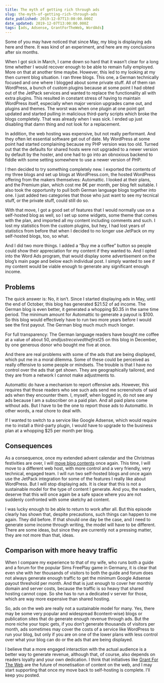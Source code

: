 ```yaml
---
title: The myth of getting rich through ads
slug: the-myth-of-getting-rich-through-ads
date_published: 2019-12-07T13:00:00.000Z
date_updated: 2019-12-07T13:00:00.000Z
tags: [ads, Adsense, GrantForTheWeb, WordAds]
---
```


Some of you may have noticed that since May, my blog is displaying ads here and there. It was kind of an experiment, and here are my conclusions after six months.

When I got sick in March, I came down so hard that it wasn&#8217;t clear for a long time whether I would recover enough to be able to remain fully employed. More on that at another time maybe. However, this led to my looking at my then current blog situation. I ran three blogs. This one, a German technically focused and one where I blogged about some private stuff. All of them ran WordPress, a bunch of custom plugins because at some point I had obted out of the JetPack services and wanted to replace the functionality all with extra plugins. This resulted in constant stress of having to maintain WordPress itself, especially when major version upgrades came out, and plugins and themes. The worst was when one plugin at one point got updated and started pulling in malicious third-party scripts which broke the blogs completely. That was already when I was sick. I ended up just disabling that damn thing and not look for a replacement.

In addition, the web hosting was expensive, but not really performant. And they often let essential software get out of date. My WordPress at some point had started complaining because my PHP version was too old. Turned out that the defaults for shared hosts were not upgraded to a newer version by default by the hoster, and one had to go into an obnoxious backend to fiddle with some setting somewhere to use a newer version of PHP.

I then decided to try something completely new. I exported the contents of my three blogs and set up blogs at WordPress.com, the hosted WordPress offering from the makers themselves: Automattic. I looked at their plans, and the Premium plan, which cost me 8€ per month, per blog felt suitable. I also took the opportunity to pull both German language blogs together into one. I just added two categories that those who just want to see my tecnical stuff, or the private stuff, could still do so.

With that move, I got a good set of features that I would normally use on a self-hosted blog as well, so I set up some widgets, some theme that comes with the plan, and imported all my content including comments and such. I lost my statistics from the custom plugins, but hey, I had lost years of statistics from before that when I decided to no longer use JetPack on my self-hosted blogs, too, so what.

And I did two more things. I added a &#8220;Buy me a coffee&#8221; button so people could show their appreciation for my content if they wanted to. And I opted into the Word Ads program, that would display some advertisement on the blog&#8217;s main page and below each individual post. I simply wanted to see if my content would be viable enough to generate any significant enough income.

## Problems

The quick answer is: No, it isn&#8217;t. Since I started displaying ads in May, until the end of October, this blog has generated $21.52 of ad income. The German blog is even better, it generated a whopping $0.35 in the same time period. The minimum amount for Automattic to generate a payout is $100. So this blog would effectively have to run two more years before I would see the first payout. The German blog much much much longer.

For full transparency: The German language readers have bought me coffee at a value of about 50$, and I just received the first 25$ on this blog in December, by one generous donor who bought me five at once.

And there are real problems with some of the ads that are being displayed, which put me in a moral dilemma. Some of these could be perceived as really offensive to some people or mindsets. The trouble is that I have no control over the ads that get shown. They are geographically tailored, and they are from a network I cannot make adjustments to.

Automattic do have a mechanism to report offensive ads. However, this requires that those readers who see such ads send me screenshots of said ads when they encounter them. I, myself, when logged in, do not see any ads because I am a subscriber on a paid plan. And all paid plans come without ads. But I have to be the one to report those ads to Automattic. In other words, a real chore to deal with.

If I wanted to switch to a service like Google Adsense, which would require me to install a third-party plugin, I would have to upgrade to the business plan at a whopping $25 per month per blog.

## Consequences

As a consequence, once my extended advent calendar and the Christmas festivities are over, I will [move blog contents](https://move.wordpress.com) once again. This time, I will move to a different web host, with more control and a very friendly, very technical, engaged team. I will run two self-hosted blogs and once again use the JetPack integration for some of the features I really like about WordPress. But I will stop displaying ads. It is clear that this is not a sustainable model for the type of content I generate. And you, the readers, deserve that this will once again be a safe space where you are not suddenly confronted with some sketchy ad content.

I was lucky enough to be able to return to work after all. But this episode clearly has shown that, despite precautions, such things can happen to me again. They did before. If that should one day be the case, and I need to generate some income through writing, the model will have to be different. There are some ideas, but since they are currently not a pressing matter, they are not more than that, ideas.

## Comparison with more heavy traffic

When I compare my experience to that of my wife, who runs both a guide and a forum for the popular Sims FreePlay game in Germany, it is clear that even she with her thousands of visitors to both the guide and forum does not always generate enough traffic to get the minimum Google Adsense payout threshold per month. And that is just enough to cover her monthly domain and server costs, because the traffic is so heavy that shared hosting cannot cope. So she has to run a dedicated v server for those, which are way more expensive than shared hosting.

So, ads on the web are really not a sustainable model for many. Yes, there may be some very popular and widespread 8content-wise) blogs or publication sites that do generate enough revenue through ads. But the more niche your topic gets, if you don&#8217;t generate thousands of visitors per month, ads sometimes may cover the costs of a service like WordPress to run your blog, but only if you are on one of the lower plans with less control over what your blog can do or the ads that are being displayed.

I believe that a more engaged interaction with the actual audience is a better way to generate revenue, although that, of course, also depends on readers loyalty and your own dedication. I think that initiatives like [Grant For The Web](https://www.grantfortheweb.org/) are the future of monetisation of content on the web, and I may start supporting that once my move back to self-hosting is complete. I&#8217;ll keep you posted.
